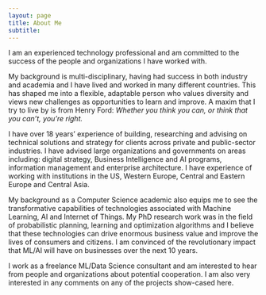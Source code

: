 ```yaml
---
layout: page
title: About Me 
subtitle: 
---
```



I am an experienced technology professional 
and am committed to the success of the people and organizations I have worked with.

My background is multi-disciplinary, having had success in both industry and academia and I have lived
and worked in many different countries. This has shaped me into a flexible, adaptable person who values
diversity and views new challenges as opportunities to learn and improve. A maxim that I try to live by
is from Henry Ford: _Whether you think you can, or think that you can’t, you’re right._

I have over 18 years’ experience of building, researching and advising on technical solutions and
strategy for clients across private and public-sector industries. I have advised 
large organizations  and governments on areas including: digital strategy, Business
Intelligence and AI programs, information management and enterprise architecture. I have experience of working with
institutions in the US, Western Europe, Central and Eastern Europe and Central Asia. 

My background as a Computer Science academic also equips me to see the transformative
capabilities of technologies associated with Machine Learning, AI and Internet of Things. My PhD
research work was in the field of probabilistic planning, learning and optimization algorithms and I
believe that these technologies can drive enormous business value and improve the lives of consumers
and citizens. I am convinced of the revolutionary impact that ML/AI will have on businesses over the
next 10 years.

I work as a freelance ML/Data Science consultant and am interested to hear from people and 
organizations about potential cooperation. I am also very interested in any comments on any of the projects show-cased here. 

